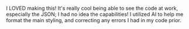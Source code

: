 I LOVED making this! It's really cool being able to see the code at work, especially the JSON; I had no idea the capabilities!
I utilized AI to help me format the main styling, and correcting any errors I had in my code prior.